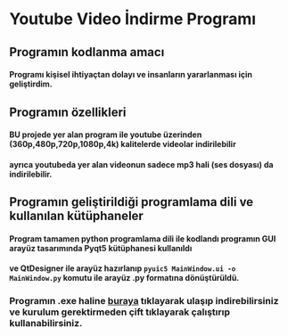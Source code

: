 # Youtube Video İndirme Programı

## Programın kodlanma amacı <br/>
#### Programı kişisel ihtiyaçtan dolayı ve insanların yararlanması için geliştirdim.
## Programın özellikleri <br/>
#### BU projede yer alan program ile youtube üzerinden (360p,480p,720p,1080p,4k) kalitelerde videolar indirilebilir <br/>
#### ayrıca youtubeda yer alan videonun sadece mp3 hali (ses dosyası) da indirilebilir.
## Programın geliştirildiği programlama dili  ve kullanılan kütüphaneler <br/>
#### Program tamamen python programlama dili ile kodlandı programın GUI arayüz tasarımında Pyqt5 kütüphanesi kullanıldı
#### ve QtDesigner ile arayüz hazırlanıp `pyuic5 MainWindow.ui -o MainWindow.py` komutu ile arayüz .py formatına dönüştürüldü.
### Programın .exe haline [buraya](https://drive.google.com/drive/folders/1CGSAnMTfX-5lYzFDHTck6VtyZq38_NPa?usp=sharing) tıklayarak ulaşıp indirebilirsiniz ve kurulum gerektirmeden çift tıklayarak çalıştırıp kullanabilirsiniz.
